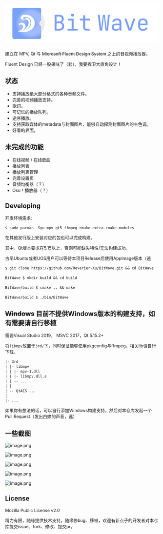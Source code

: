 # ![Bit Wave](src/resources/assets/logo-full.svg)

建立在 MPV, Qt 与 ~~Microsoft Fluent Design System~~ 之上的音视频播放器。

Fluent Design 已经一股果味了（悲），我要捍卫大直角设计！

## 状态

- 支持播放绝大部分格式的各种音频文件。
- 完善的视频播放支持。
- 歌词。
- 可记忆的播放队列。
- 逆序播放。
- 支持获取媒体的metadata与封面图片，能够自动探测封面图片的主色调。
- 好看的界面。

## 未完成的功能

- 在线视频 / 在线歌曲
- 播放列表
- 播放列表管理
- 完善设置页
- 音频均衡器（？）
- Osu！播放器（？）

## Developing

开发环境需求:
```
$ sudo pacman -Syu mpv qt5 ffmpeg cmake extra-cmake-modules
```

在其他发行版上安装对应的包也可以完成构建。

其中，Qt版本要求在5.15以上，否则可能缺失特性/无法构建成功。

古早Ubuntu或者UOS用户可以等待本项目Release后使用AppImage版本（逃

```
$ git clone https://github.com/Reverier-Xu/BitWave.git && cd BitWave

BitWave $ mkdir build && cd build

BitWave/build $ cmake .. && make

BitWave/build $ ./bin/BitWave
```

## ~~Windows~~ 目前不提供Windows版本的构建支持，如有需要请自行移植

需要Visual Studio 2019， MSVC 2017，Qt 5.15.2+

将`libmpv`放置于`3rd/`下，同时保证能够使用pkgconfig与ffmpeg，相关lib请自行下载。

```
|- 3rd
| |- libmpv
| | |- mpv-1.dll
| | |- libmpv.dll.a
| | -- ...
| |
| -- QtAES ...
|
|- ...
```

如果你有想法的话，可以自行添加Windows构建支持，然后对本仓库发起一个Pull Request（发出白嫖的声音，逃）

## 一些截图

![image.png](https://i.loli.net/2021/08/30/9B5DjOXR8uHKAme.png)

![image.png](https://i.loli.net/2021/08/30/2t74vKisSfbJl9o.png)

![image.png](https://i.loli.net/2021/08/30/ELjMKmfZVQN5sUJ.png)

![image.png](https://i.loli.net/2021/08/30/Hun5ckty1lDRGZB.png)

![image.png](https://i.loli.net/2021/08/30/AfJnXCY9ztcUqrg.png)

## License

Mozilla Public License v2.0

精力有限，随缘提供技术支持，随缘修bug、移植，欢迎有新点子的开发者对本仓库提交issue、fork、修改、提交pr。
